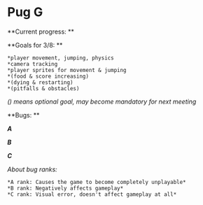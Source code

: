 # Pug G

**Current progress:  **



**Goals for 3/8:  **

	*player movement, jumping, physics
	*camera tracking
	*player sprites for movement & jumping
	*(food & score increasing)
	*(dying & restarting)
	*(pitfalls & obstacles)

*() means optional goal, may become mandatory for next meeting*


**Bugs:  **

***A***

***B***

***C***

*About bug ranks:*  

	*A rank: Causes the game to become completely unplayable*
	*B rank: Negatively affects gameplay*
	*C rank: Visual error, doesn't affect gameplay at all*
